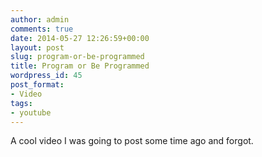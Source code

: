 ```yaml
---
author: admin
comments: true
date: 2014-05-27 12:26:59+00:00
layout: post
slug: program-or-be-programmed
title: Program or Be Programmed
wordpress_id: 45
post_format:
- Video
tags:
- youtube
---
```





A cool video I was going to post some time ago and forgot.
